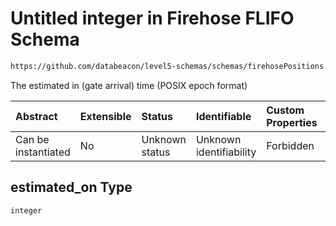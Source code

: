 # Untitled integer in Firehose FLIFO Schema

```txt
https://github.com/databeacon/level5-schemas/schemas/firehosePositions.schema.json#/properties/estimated_on
```

The estimated in (gate arrival) time (POSIX epoch format)

| Abstract            | Extensible | Status         | Identifiable            | Custom Properties | Additional Properties | Access Restrictions | Defined In                                                                                |
| :------------------ | :--------- | :------------- | :---------------------- | :---------------- | :-------------------- | :------------------ | :---------------------------------------------------------------------------------------- |
| Can be instantiated | No         | Unknown status | Unknown identifiability | Forbidden         | Allowed               | none                | [firehoseFLIFO.schema.json\*](../../out/firehoseFLIFO.schema.json "open original schema") |

## estimated\_on Type

`integer`
